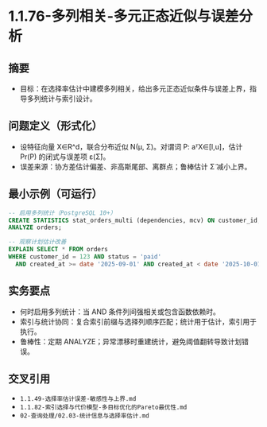 ﻿# 1.1.76-多列相关-多元正态近似与误差分析

## 摘要

- 目标：在选择率估计中建模多列相关，给出多元正态近似条件与误差上界，指导多列统计与索引设计。

## 问题定义（形式化）

- 设特征向量 X∈R^d，联合分布近似 N(μ, Σ)。对谓词 P: aᵀX∈[l,u]，估计 Pr(P) 的闭式与误差项 ε(Σ̂)。
- 误差来源：协方差估计偏差、非高斯尾部、离群点；鲁棒估计 Σ̃ 减小上界。

## 最小示例（可运行）

```sql
-- 启用多列统计（PostgreSQL 10+）
CREATE STATISTICS stat_orders_multi (dependencies, mcv) ON customer_id, status, created_at FROM orders;
ANALYZE orders;

-- 观察计划估计改善
EXPLAIN SELECT * FROM orders
WHERE customer_id = 123 AND status = 'paid'
  AND created_at >= date '2025-09-01' AND created_at < date '2025-10-01';
```

## 实务要点

- 何时启用多列统计：当 AND 条件列间强相关或包含函数依赖时。
- 索引与统计协同：复合索引前缀与选择列顺序匹配；统计用于估计，索引用于执行。
- 鲁棒性：定期 ANALYZE；异常漂移时重建统计，避免阈值翻转导致计划错误。

## 交叉引用

- `1.1.49-选择率估计误差-敏感性与上界.md`
- `1.1.82-索引选择与代价模型-多目标优化的Pareto最优性.md`
- `02-查询处理/02.03-统计信息与选择率估计.md`
